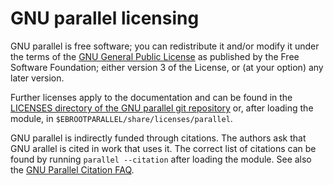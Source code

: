 # GNU parallel licensing

GNU parallel is free software; you can redistribute it and/or modify it 
under the terms of the 
[GNU General Public License](https://www.gnu.org/licenses/gpl-3.0.html) 
as published by the Free Software Foundation; either version 3 of the License, 
or (at your option) any later version.

Further licenses apply to the documentation and can be found in the
[LICENSES directory of the GNU parallel git repository](http://git.savannah.gnu.org/cgit/parallel.git/tree/LICENSES)
or, after loading the module, in 
`$EBROOTPARALLEL/share/licenses/parallel`.


GNU parallel is indirectly funded through citations. The authors ask
that GNU arallel is cited in work that uses it. The correct list of
citations can be found by running `parallel --citation` after loading
the module. See also the 
[GNU Parallel Citation FAQ](https://git.savannah.gnu.org/cgit/parallel.git/tree/doc/citation-notice-faq.txt).
